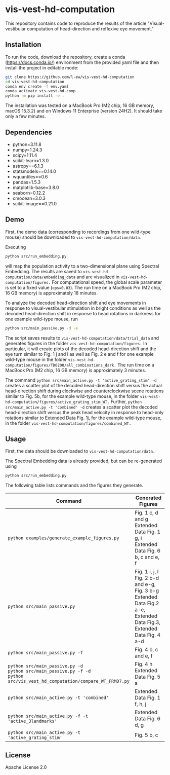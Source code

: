 # vis-vest-hd-computation

This repository contains code to reproduce the results of the article "Visual-vestibular computation of head-direction and reflexive eye movement."

## Installation

To run the code, download the repository, create a conda (https://docs.conda.io/) environment from the provided yaml file and then install the project in editable mode:

```bash
git clone https://github.com/l-ew/vis-vest-hd-computation
cd vis-vest-hd-computation
conda env create -f env.yaml
conda activate vis-vest-hd-comp
python -m pip install -e .
```

The installation was tested on a MacBook Pro (M2 chip, 16 GB memory, macOS 15.3.2) and on Windows 11 Enterprise (version 24H2). It should take only a few minutes.

## Dependencies

  - python=3.11.8
  - numpy=1.24.3
  - scipy=1.11.4
  - scikit-learn=1.3.0
  - astropy==6.1.3
  - statsmodels==0.14.0
  - wquantiles==0.6
  - pandas=1.5.3
  - matplotlib-base=3.8.0
  - seaborn=0.12.2
  - cmocean=3.0.3
  - scikit-image==0.21.0

## Demo

First, the demo data (corresponding to recordings from one wild-type mouse) should be downloaded to `vis-vest-hd-computation/data.`

Executing
```bash
python src/run_embedding.py
```
will map the population activity to a two-dimensional plane using Spectral Embedding. The results are saved to `vis-vest-hd-computation/data/embedding_data` and are visualized in `vis-vest-hd-computation/figures.` For computational speed, the global scale parameter is set to a fixed value (`eps=0.03`). The run time on a MacBook Pro (M2 chip, 16 GB memory) is approximately 18 minutes.

To analyze the decoded head-direction shift and eye movements in response to visual-vestibular stimulation in bright conditions as well as the decoded head-direction shift in response to head rotations in darkness for one example wild-type mouse, run
```bash
python src/main_passive.py -d -e
```
The script saves results to `vis-vest-hd-computation/data/trial_data` and generates figures in the folder `vis-vest-hd-computation/figures.` In particular, it will create plots of the decoded head-direction shift and the eye turn similar to Fig. 1 j and l as well as Fig. 2 e and f for one example wild-type mouse in the folder `vis-vest-hd-computation/figures/TD0200/all_combinations_dark.` The run time on a MacBook Pro (M2 chip, 16 GB memory) is approximately 3 minutes.

The command
 `python src/main_active.py -t 'active_grating_stim' -d`
creates a scatter plot of the decoded head-direction shift versus the actual head-direction shift during clockwise and counterclockwise scene rotations similar to Fig. 5b, for the example wild-type mouse, in the folder `vis-vest-hd-computation/figures/active_grating_stim_WT.` Further, `python src/main_active.py -t 'combined' -d` creates a scatter plot the decoded head-direction shift versus the peak head velocity in response to head-only rotations similar to Extended Data Fig. 1j, for the example wild-type mouse, in the folder `vis-vest-hd-computation/figures/combined_WT.`

## Usage

First, the data should be downloaded to `vis-vest-hd-computation/data.`

The Spectral Embedding data is already provided, but can be re-generated using 
```bash
python src/run_embedding.py
```

The following table lists commands and the figures they generate.

| Command            | Generated Figures     |
|--------------------|------------------------|
| `python examples/generate_example_figures.py`   | Fig. 1 c, d and g <br> Extended Data Fig. 1 g, i <br> Extended Data Fig. 6 b, c and e, f |
| `python src/main_passive.py`   | Fig. 1 i, j, l <br> Fig. 2 b-d and e-g, Fig. 3 b-g <br> Extended Data Fig.2 a-e, Extended Data Fig.3, Extended Data Fig. 4 a-d   |
| `python src/main_passive.py -f`   | Fig. 4 b, c and e, f <br>   |
| `python src/main_passive.py -d`  <br> `python src/main_passive.py -f -d`  <br> `python src/vis_vest_hd_computation/compare_WT_FRMD7.py` | Fig. 4 h <br> Extended Data Fig. 5 a  |
| `python src/main_active.py -t 'combined'` | Extended Data Fig. 1 f, h, j  |
| `python src/main_active.py -f -t 'active_3landmarks'` | Extended Data Fig. 6 d, g  |
| `python src/main_active.py -t 'active_grating_stim'` | Fig. 5 b, c  |

## License

Apache License 2.0